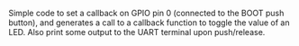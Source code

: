 Simple code to set a callback on GPIO pin 0 (connected to the BOOT push button), and generates a call to a callback function to toggle the value of an LED. Also print some output to the UART terminal upon push/release.
